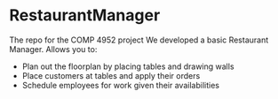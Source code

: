 # RestaurantManager
The repo for the COMP 4952 project
We developed a basic Restaurant Manager.
Allows you to:
* Plan out the floorplan by placing tables and drawing walls
* Place customers at tables and apply their orders
* Schedule employees for work given their availabilities
